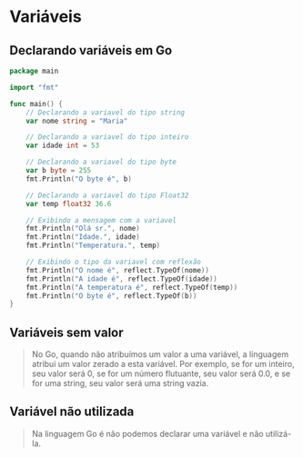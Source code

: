 # Variáveis

## Declarando variáveis em Go
```go
package main

import "fmt"

func main() {
    // Declarando a variavel do tipo string
    var nome string = "Maria"

    // Declarando a variavel do tipo inteiro
    var idade int = 53

    // Declarando a variavel do tipo byte
	var b byte = 255
    fmt.Println("O byte é", b)

    // Declarando a variavel do tipo Float32
    var temp float32 36.6

    // Exibindo a mensagem com a variavel
    fmt.Println("Olá sr.", nome)
    fmt.Println("Idade.", idade)
    fmt.Println("Temperatura.", temp)

    // Exibindo o tipo da variavel com reflexão
	fmt.Println("O nome é", reflect.TypeOf(nome))
	fmt.Println("A idade é", reflect.TypeOf(idade))
	fmt.Println("A temperatura é", reflect.TypeOf(temp))
	fmt.Println("O byte é", reflect.TypeOf(b))
}
```

## Variáveis sem valor
> No Go, quando não atribuímos um valor a uma variável, a linguagem atribui um valor zerado a esta variável. Por exemplo, se for um inteiro, seu valor será 0, se for um número flutuante, seu valor será 0.0, e se for uma string, seu valor será uma string vazia.

## Variável não utilizada
> Na linguagem Go é não podemos declarar uma variável e não utilizá-la.